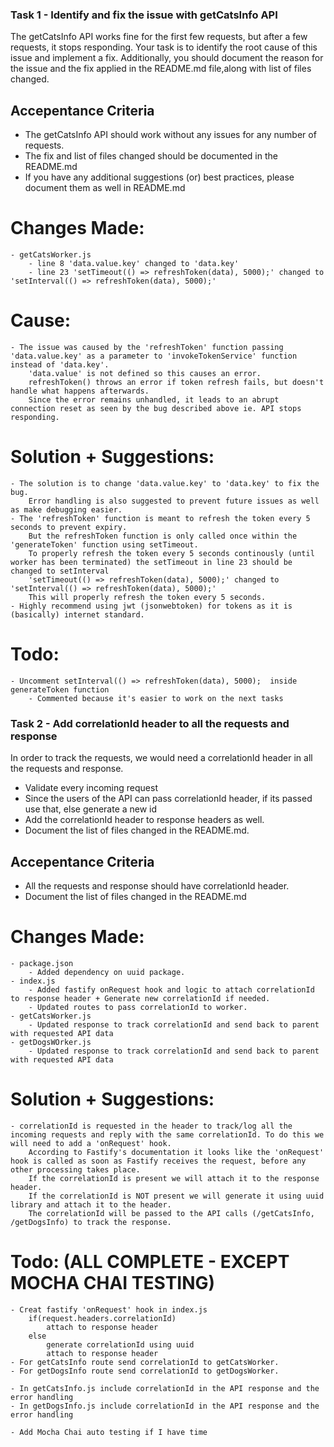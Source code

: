### Task 1 - Identify and fix the issue with getCatsInfo API
The getCatsInfo API works fine for the first few requests, but after a few requests, it stops responding. Your task is to identify the root cause of this issue and implement a fix. Additionally, you should document the reason for the issue and the fix applied in the README.md file,along with list of files changed.

## Accepentance Criteria
- The getCatsInfo API should work without any issues for any number of requests.
- The fix and list of files changed should be documented in the README.md
- If you have any additional suggestions (or) best practices, please document them as well in README.md

# Changes Made:
    - getCatsWorker.js
        - line 8 'data.value.key' changed to 'data.key'
        - line 23 'setTimeout(() => refreshToken(data), 5000);' changed to 'setInterval(() => refreshToken(data), 5000);'
# Cause:
    - The issue was caused by the 'refreshToken' function passing 'data.value.key' as a parameter to 'invokeTokenService' function instead of 'data.key'.
        'data.value' is not defined so this causes an error.
        refreshToken() throws an error if token refresh fails, but doesn't handle what happens afterwards.
        Since the error remains unhandled, it leads to an abrupt connection reset as seen by the bug described above ie. API stops responding.

# Solution + Suggestions:
    - The solution is to change 'data.value.key' to 'data.key' to fix the bug.
        Error handling is also suggested to prevent future issues as well as make debugging easier.
    - The 'refreshToken' function is meant to refresh the token every 5 seconds to prevent expiry.
        But the refreshToken function is only called once within the 'generateToken' function using setTimeout.
        To properly refresh the token every 5 seconds continously (until worker has been terminated) the setTimeout in line 23 should be changed to setInterval
        'setTimeout(() => refreshToken(data), 5000);' changed to 'setInterval(() => refreshToken(data), 5000);'
        This will properly refresh the token every 5 seconds.
    - Highly recommend using jwt (jsonwebtoken) for tokens as it is (basically) internet standard.
# Todo:
    - Uncomment setInterval(() => refreshToken(data), 5000);  inside generateToken function
        - Commented because it's easier to work on the next tasks




### Task 2 - Add correlationId header to all the requests and response
In order to track the requests, we would need a correlationId header in all the requests and response. 
- Validate every incoming request
- Since the users of the API can pass correlationId header, if its passed use that, else generate a new id
- Add the correlationId header to response headers as well. 
- Document the list of files changed in the README.md.

## Accepentance Criteria
- All the requests and response should have correlationId header.
- Document the list of files changed in the README.md

# Changes Made:
    - package.json
        - Added dependency on uuid package.
    - index.js
        - Added fastify onRequest hook and logic to attach correlationId to response header + Generate new correlationId if needed.
        - Updated routes to pass correlationId to worker.
    - getCatsWorker.js
        - Updated response to track correlationId and send back to parent with requested API data
    - getDogsWOrker.js
        - Updated response to track correlationId and send back to parent with requested API data

# Solution + Suggestions:
    - correlationId is requested in the header to track/log all the incoming requests and reply with the same correlationId. To do this we will need to add a 'onRequest' hook. 
        According to Fastify's documentation it looks like the 'onRequest' hook is called as soon as Fastify receives the request, before any other processing takes place. 
        If the correlationId is present we will attach it to the response header.
        If the correlationId is NOT present we will generate it using uuid library and attach it to the header.
        The correlationId will be passed to the API calls (/getCatsInfo, /getDogsInfo) to track the response. 

# Todo: (ALL COMPLETE - EXCEPT MOCHA CHAI TESTING)
    - Creat fastify 'onRequest' hook in index.js
        if(request.headers.correlationId)
            attach to response header
        else
            generate correlationId using uuid
            attach to response header
    - For getCatsInfo route send correlationId to getCatsWorker.
    - For getDogsInfo route send correlationId to getDogsWorker.
    
    - In getCatsInfo.js include correlationId in the API response and the error handling
    - In getDogsInfo.js include correlationId in the API response and the error handling

    - Add Mocha Chai auto testing if I have time